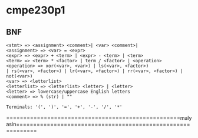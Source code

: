 # cmpe230p1

## BNF

```
<stmt> => <assignment> <comment>| <var> <comment>|
<assignment> => <var> = <expr>
<expr> => <expr> + <term> | <expr> - <term> | <term>
<term> => <term> * <factor> | term / <factor> | <operation>
<operation> => xor(<var>, <var>) | ls(<var>, <factor>)
| rs(<var>, <factor>) | lr(<var>, <factor>) | rr(<var>, <factor>) | not(<var>)
<var> => <letterlist>
<letterlist> => <letterlist> <letter> | <letter>
<letter> => lowercase/uppercase English letters
<comment> => % (str) | ""

Terminals: '(', ')', '=', '+', '-', '/', '*'

```

===================================================malyasin============================================================
